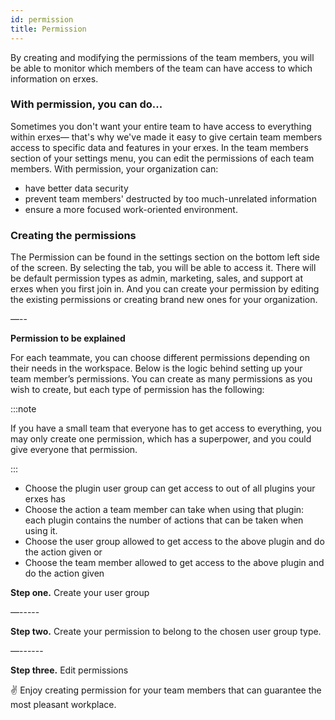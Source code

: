 ```yaml
---
id: permission  
title: Permission
---
```



By creating and modifying the permissions of the team members, you will be able to monitor which members of the team can have access to which information on erxes. 

### With permission, you can do...

Sometimes you don't want your entire team to have access to everything within erxes— that's why we've made it easy to give certain team members access to specific data and features in your erxes.
In the team members section of your settings menu, you can edit the permissions of each team members. With permission, your organization can:
 
- have better data security 
- prevent team members' destructed by too much-unrelated information
- ensure a more focused work-oriented environment. 


### Creating the permissions

The Permission can be found in the settings section on the bottom left side of the screen. By selecting the tab, you will be able to access it. There will be default permission types as admin, marketing, sales, and support at erxes when you first join in. And you can create your permission by editing the existing permissions or creating brand new ones for your organization. 

—--
 
**Permission to be explained**
 
For each teammate, you can choose different permissions depending on their needs in the workspace. Below is the logic behind setting up your team member’s permissions. You can create as many permissions as you wish to create, but each type of permission has the following:
 
:::note

If you have a small team that everyone has to get access to everything, you may only create one permission, which has a superpower, and you could give everyone that permission. 

:::

 
- Choose the plugin user group can get access to out of  all plugins your erxes has
- Choose the action a team member can take when using that plugin: each plugin contains the number of actions that can be taken when using it.
- Choose the user group allowed to get access to the above plugin and do the action given or
- Choose the team member allowed to get access to the above plugin and do the action given
 
 
**Step one.** Create your user group

—-----

**Step two.** Create your permission to belong to the chosen user group type. 

—------

**Step three.** Edit permissions



✌️ Enjoy creating permission for your team members that can guarantee the most pleasant workplace.


